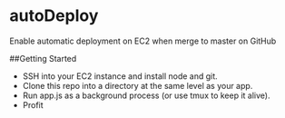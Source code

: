 # autoDeploy
Enable automatic deployment on EC2 when merge to master on GitHub

##Getting Started

- SSH into your EC2 instance and install node and git.
- Clone this repo into a directory at the same level as your app. 
- Run app.js as a background process (or use tmux to keep it alive).
- Profit

